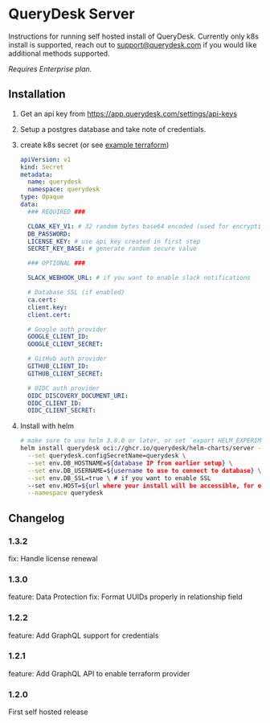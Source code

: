 # QueryDesk Server

Instructions for running self hosted install of QueryDesk. Currently only k8s install is supported, reach out to support@querydesk.com if you would like additional methods supported.

*Requires Enterprise plan.*

## Installation

1. Get an api key from https://app.querydesk.com/settings/api-keys

1. Setup a postgres database and take note of credentials.

1. create k8s secret (or see [example terraform](../examples/server.tf))

    ```yaml
    apiVersion: v1
    kind: Secret
    metadata:
      name: querydesk
      namespace: querydesk
    type: Opaque
    data:
      ### REQUIRED ###

      CLOAK_KEY_V1: # 32 random bytes base64 encoded (used for encrypting senstive fields in the database)
      DB_PASSWORD: 
      LICENSE_KEY: # use api key created in first step
      SECRET_KEY_BASE: # generate random secure value

      ### OPTIONAL ###

      SLACK_WEBHOOK_URL: # if you want to enable slack notifications

      # Database SSL (if enabled)
      ca.cert:
      client.key:
      client.cert:

      # Google auth provider
      GOOGLE_CLIENT_ID:
      GOOGLE_CLIENT_SECRET:

      # GitHub auth provider
      GITHUB_CLIENT_ID:
      GITHUB_CLIENT_SECRET:

      # OIDC auth provider
      OIDC_DISCOVERY_DOCUMENT_URI:
      OIDC_CLIENT_ID:
      OIDC_CLIENT_SECRET:
    ```

1. Install with helm

    ```bash
    # make sure to use helm 3.8.0 or later, or set `export HELM_EXPERIMENTAL_OCI=1`
    helm install querydesk oci://ghcr.io/querydesk/helm-charts/server --version x.x.x \
      --set querydesk.configSecretName=querydesk \
      --set env.DB_HOSTNAME=${database IP from earlier setup} \
      --set env.DB_USERNAME=${username to use to connect to database} \
      --set env.DB_SSL=true \ # if you want to enable SSL
      --set env.HOST=${url where your install will be accessible, for example app.querydesk.com} \
      --namespace querydesk
    ```

## Changelog

### 1.3.2

fix: Handle license renewal

### 1.3.0

feature: Data Protection
fix: Format UUIDs properly in relationship field

### 1.2.2

feature: Add GraphQL support for credentials

### 1.2.1

feature: Add GraphQL API to enable terraform provider

### 1.2.0

First self hosted release
